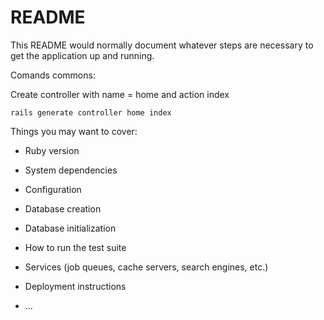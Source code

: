# README

This README would normally document whatever steps are necessary to get the application up and running.

Comands commons:

Create controller with name = home and action index

`rails generate controller home index`

Things you may want to cover:

* Ruby version

* System dependencies

* Configuration

* Database creation

* Database initialization

* How to run the test suite

* Services (job queues, cache servers, search engines, etc.)

* Deployment instructions

* ...
